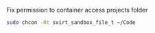 Fix permission to container access projects folder

```bash
sudo chcon -Rt svirt_sandbox_file_t ~/Code
```
